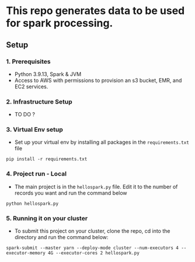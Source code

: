# This repo generates data to be used for spark processing.

## Setup
### **1. Prerequisites**
- Python 3.9.13, Spark & JVM
- Access to AWS with permissions to provision an s3 bucket, EMR, and EC2 services. 

### **2. Infrastructure Setup**
- TO DO ?

### **3. Virtual Env setup**
- Set up your virtual env by installing all packages in the `requirements.txt` file 

`
pip install -r requirements.txt
`

### **4. Project run - Local**
- The main project is in the `hellospark.py` file. Edit it to the number of records you want and run the command below

`
python hellospark.py
`

### **5. Running it on your cluster**
- To submit this project on your cluster, clone the repo, cd into the directory and run the command below:

`
spark-submit
--master yarn
--deploy-mode cluster
--num-executors 4
--executor-memory 4G
--executor-cores 2
hellospark.py
`
